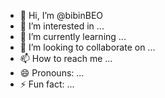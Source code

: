 - 👋 Hi, I’m @bibinBEO
- 👀 I’m interested in ...
- 🌱 I’m currently learning ...
- 💞️ I’m looking to collaborate on ...
- 📫 How to reach me ...
- 😄 Pronouns: ...
- ⚡ Fun fact: ...

<!---
bibinBEO/bibinBEO is a ✨ special ✨ repository because its `README.md` (this file) appears on your GitHub profile.
You can click the Preview link to take a look at your changes.
--->

